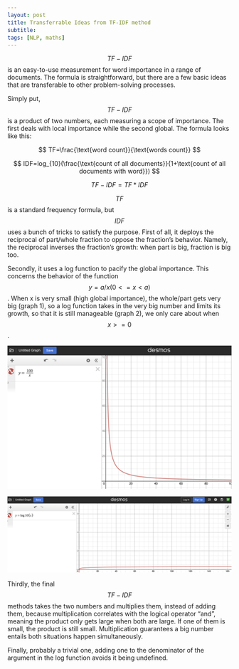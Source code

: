 ```yaml
---
layout: post
title: Transferrable Ideas from TF-IDF method
subtitle: 
tags: [NLP, maths]
---
```

$$TF-IDF$$ is an easy-to-use measurement for word importance in a range of documents. The formula is straightforward, but there are a few basic ideas that are transferable to other problem-solving processes. 

Simply put, $$TF-IDF$$ is a product of two numbers, each measuring a scope of importance. The first deals with local importance while the second global. The formula looks like this: 

$$
TF=\frac{\text{word count}}{\text{words count}}
$$

$$
IDF=log_{10}(\frac{\text{count of all documents}}{1+\text{count of all documents with word}})
$$

$$
TF-IDF=TF*IDF
$$

$$TF$$ is a standard frequency formula, but $$IDF$$ uses a bunch of tricks to satisfy the purpose. First of all, it deploys the reciprocal of part/whole fraction to oppose the fraction’s behavior. Namely, the reciprocal inverses the fraction’s growth: when part is big, fraction is big too. 

Secondly, it uses a log function to pacify the global importance. This concerns the behavior of the function $$
y=a/x (0<=x<a)
$$. When x is very small (high global importance), the whole/part gets very big (graph 1), so a log function takes in the very big number and limits its growth, so that it is still manageable (graph 2), we only care about when $$x>=0$$. 

![Graph 1](../assets/tf-1.png)

![Graph 2](../assets/tf-2.png)

Thirdly, the final $$TF-IDF$$ methods takes the two numbers and multiplies them, instead of adding them, because multiplication correlates with the logical operator “and”, meaning the product only gets large when both are large. If one of them is small, the product is still small. Multiplication guarantees a big number entails both situations happen simultaneously. 

Finally, probably a trivial one, adding one to the denominator of the argument in the log function avoids it being undefined. 
